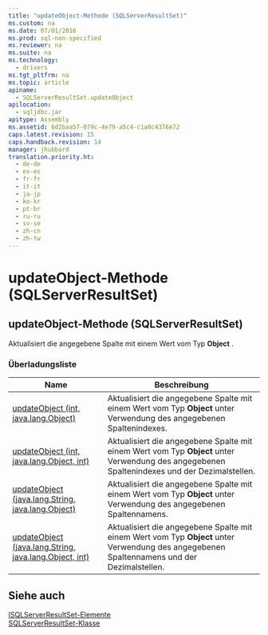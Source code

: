 ```yaml
---
title: "updateObject-Methode (SQLServerResultSet)"
ms.custom: na
ms.date: 07/01/2016
ms.prod: sql-non-specified
ms.reviewer: na
ms.suite: na
ms.technology: 
  - drivers
ms.tgt_pltfrm: na
ms.topic: article
apiname: 
  - SQLServerResultSet.updateObject
apilocation: 
  - sqljdbc.jar
apitype: Assembly
ms.assetid: 6d2baa57-079c-4e79-a5c4-c1a0c4376e72
caps.latest.revision: 15
caps.handback.revision: 14
manager: jhubbard
translation.priority.ht: 
  - de-de
  - es-es
  - fr-fr
  - it-it
  - ja-jp
  - ko-kr
  - pt-br
  - ru-ru
  - sv-se
  - zh-cn
  - zh-tw
---
```

# updateObject-Methode (SQLServerResultSet)
    
## updateObject\-Methode \(SQLServerResultSet\)  
 Aktualisiert die angegebene Spalte mit einem Wert vom Typ **Object** .  
  
### Überladungsliste  
  
|Name|Beschreibung|  
|----------|------------------|  
|[updateObject \(int, java.lang.Object\)](../content/updateObject-Method--int--java.lang.Object-.md)|Aktualisiert die angegebene Spalte mit einem Wert vom Typ **Object** unter Verwendung des angegebenen Spaltenindexes.|  
|[updateObject \(int, java.lang.Object, int\)](../content/updateObject-Method--int--java.lang.Object--int-.md)|Aktualisiert die angegebene Spalte mit einem Wert vom Typ **Object** unter Verwendung des angegebenen Spaltenindexes und der Dezimalstellen.|  
|[updateObject \(java.lang.String, java.lang.Object\)](../content/updateObject-Method--java.lang.String--java.lang.Object-.md)|Aktualisiert die angegebene Spalte mit einem Wert vom Typ **Object** unter Verwendung des angegebenen Spaltennamens.|  
|[updateObject \(java.lang.String, java.lang.Object, int\)](../content/updateObject-Method--java.lang.String--java.lang.Object--int-.md)|Aktualisiert die angegebene Spalte mit einem Wert vom Typ **Object** unter Verwendung des angegebenen Spaltennamens und der Dezimalstellen.|  
  
## Siehe auch  
 [ISQLServerResultSet-Elemente](../content/SQLServerResultSet-Members.md)   
 [SQLServerResultSet-Klasse](../content/SQLServerResultSet-Class.md)  
  
  